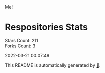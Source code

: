 Me!

# Respositories Stats
Stars Count: 211  
Forks Count: 3

2022-03-21 00:07:49  

This README is automatically generated by [🐰](https://github.com/rnitta/rnitta).
